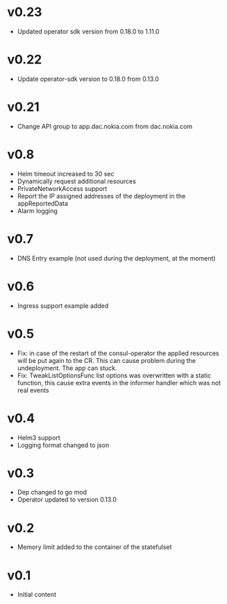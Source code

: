 # v0.23

* Updated operator sdk version from 0.18.0 to 1.11.0

# v0.22

* Update operator-sdk version to 0.18.0 from 0.13.0

# v0.21

* Change API group to app.dac.nokia.com from dac.nokia.com

# v0.8

* Helm timeout increased to 30 sec
* Dynamically request additional resources
* PrivateNetworkAccess support
* Report the IP assigned addresses of the deployment in the appReportedData
* Alarm logging

# v0.7

* DNS Entry example (not used during the deployment, at the moment)

# v0.6

* Ingress support example added

# v0.5

* Fix: in case of the restart of the consul-operator the applied resources will be put again to the CR. This can cause problem during the undeployment. The app can stuck.
* Fix: TweakListOptionsFunc list options was overwritten with a static function, this cause extra events in the informer handler which was not real events

# v0.4

* Helm3 support
* Logging format changed to json

# v0.3

* Dep changed to go mod
* Operator updated to version 0.13.0

# v0.2

* Memory limit added to the container of the statefulset

# v0.1

* Initial content